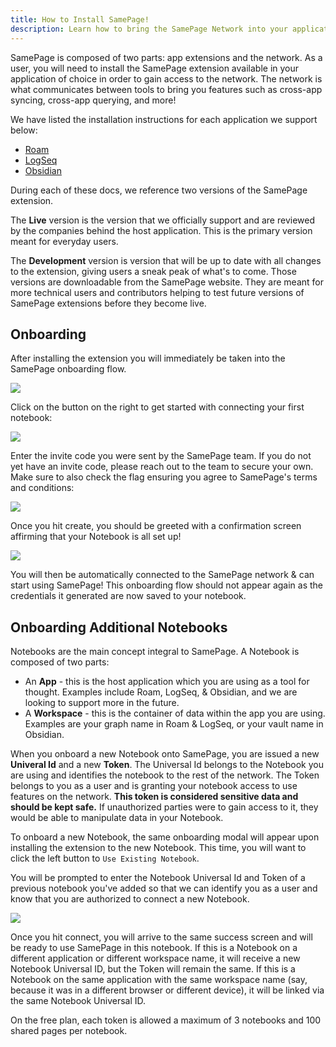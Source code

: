 ```yaml
---
title: How to Install SamePage!
description: Learn how to bring the SamePage Network into your application of choice!
---
```


SamePage is composed of two parts: app extensions and the network. As a user, you will need to install the SamePage extension available in your application of choice in order to gain access to the network. The network is what communicates between tools to bring you features such as cross-app syncing, cross-app querying, and more!

We have listed the installation instructions for each application we support below:

- [Roam](../roam/install.md)
- [LogSeq](../logseq/install.md)
- [Obsidian](../obsidian/install.md)

During each of these docs, we reference two versions of the SamePage extension.

The **Live** version is the version that we officially support and are reviewed by the companies behind the host application. This is the primary version meant for everyday users.

The **Development** version is version that will be up to date with all changes to the extension, giving users a sneak peak of what's to come. Those versions are downloadable from the SamePage website. They are meant for more technical users and contributors helping to test future versions of SamePage extensions before they become live.

## Onboarding

After installing the extension you will immediately be taken into the SamePage onboarding flow.

![](/images/docs/getting-started/onboarding-start.png)

Click on the button on the right to get started with connecting your first notebook:

![](/images/docs/getting-started/onboarding-create.png)

Enter the invite code you were sent by the SamePage team. If you do not yet have an invite code, please reach out to the team to secure your own. Make sure to also check the flag ensuring you agree to SamePage's terms and conditions:

![](/images/docs/getting-started/onboarding-invite.png)

Once you hit create, you should be greeted with a confirmation screen affirming that your Notebook is all set up!

![](/images/docs/getting-started/onboarding-success.png)

You will then be automatically connected to the SamePage network & can start using SamePage! This onboarding flow should not appear again as the credentials it generated are now saved to your notebook.

## Onboarding Additional Notebooks

Notebooks are the main concept integral to SamePage. A Notebook is composed of two parts:

- An **App** - this is the host application which you are using as a tool for thought. Examples include Roam, LogSeq, & Obsidian, and we are looking to support more in the future.
- A **Workspace** - this is the container of data within the app you are using. Examples are your graph name in Roam & LogSeq, or your vault name in Obsidian.

When you onboard a new Notebook onto SamePage, you are issued a new **Univeral Id** and a new **Token**. The Universal Id belongs to the Notebook you are using and identifies the notebook to the rest of the network. The Token belongs to you as a user and is granting your notebook access to use features on the network. **This token is considered sensitive data and should be kept safe.** If unauthorized parties were to gain access to it, they would be able to manipulate data in your Notebook.

To onboard a new Notebook, the same onboarding modal will appear upon installing the extension to the new Notebook. This time, you will want to click the left button to `Use Existing Notebook`.

You will be prompted to enter the Notebook Universal Id and Token of a previous notebook you've added so that we can identify you as a user and know that you are authorized to connect a new Notebook.

![](/images/docs/getting-started/onboarding-connect.png)

Once you hit connect, you will arrive to the same success screen and will be ready to use SamePage in this notebook. If this is a Notebook on a different application or different workspace name, it will receive a new Notebook Universal ID, but the Token will remain the same. If this is a Notebook on the same application with the same workspace name (say, because it was in a different browser or different device), it will be linked via the same Notebook Universal ID.

On the free plan, each token is allowed a maximum of 3 notebooks and 100 shared pages per notebook.
